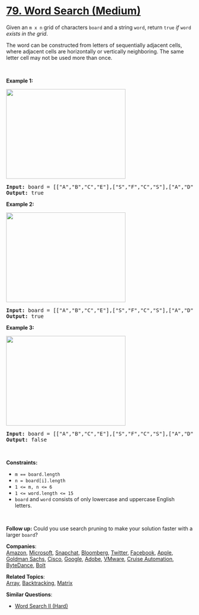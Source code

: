 # [79. Word Search (Medium)](https://leetcode.com/problems/word-search/)

<p>Given an <code>m x n</code> grid of characters <code>board</code> and a string <code>word</code>, return <code>true</code> <em>if</em> <code>word</code> <em>exists in the grid</em>.</p>

<p>The word can be constructed from letters of sequentially adjacent cells, where adjacent cells are horizontally or vertically neighboring. The same letter cell may not be used more than once.</p>

<p>&nbsp;</p>
<p><strong>Example 1:</strong></p>
<img alt="" src="https://assets.leetcode.com/uploads/2020/11/04/word2.jpg" style="width: 322px; height: 242px;">
<pre><strong>Input:</strong> board = [["A","B","C","E"],["S","F","C","S"],["A","D","E","E"]], word = "ABCCED"
<strong>Output:</strong> true
</pre>

<p><strong>Example 2:</strong></p>
<img alt="" src="https://assets.leetcode.com/uploads/2020/11/04/word-1.jpg" style="width: 322px; height: 242px;">
<pre><strong>Input:</strong> board = [["A","B","C","E"],["S","F","C","S"],["A","D","E","E"]], word = "SEE"
<strong>Output:</strong> true
</pre>

<p><strong>Example 3:</strong></p>
<img alt="" src="https://assets.leetcode.com/uploads/2020/10/15/word3.jpg" style="width: 322px; height: 242px;">
<pre><strong>Input:</strong> board = [["A","B","C","E"],["S","F","C","S"],["A","D","E","E"]], word = "ABCB"
<strong>Output:</strong> false
</pre>

<p>&nbsp;</p>
<p><strong>Constraints:</strong></p>

<ul>
	<li><code>m == board.length</code></li>
	<li><code>n = board[i].length</code></li>
	<li><code>1 &lt;= m, n &lt;= 6</code></li>
	<li><code>1 &lt;= word.length &lt;= 15</code></li>
	<li><code>board</code> and <code>word</code> consists of only lowercase and uppercase English letters.</li>
</ul>

<p>&nbsp;</p>
<p><strong>Follow up:</strong> Could you use search pruning to make your solution faster with a larger <code>board</code>?</p>

**Companies**:  
[Amazon](https://leetcode.com/company/amazon), [Microsoft](https://leetcode.com/company/microsoft), [Snapchat](https://leetcode.com/company/snapchat), [Bloomberg](https://leetcode.com/company/bloomberg), [Twitter](https://leetcode.com/company/twitter), [Facebook](https://leetcode.com/company/facebook), [Apple](https://leetcode.com/company/apple), [Goldman Sachs](https://leetcode.com/company/goldman-sachs), [Cisco](https://leetcode.com/company/cisco), [Google](https://leetcode.com/company/google), [Adobe](https://leetcode.com/company/adobe), [VMware](https://leetcode.com/company/vmware), [Cruise Automation](https://leetcode.com/company/cruise-automation), [ByteDance](https://leetcode.com/company/bytedance), [Bolt](https://leetcode.com/company/bolt)

**Related Topics**:  
[Array](https://leetcode.com/tag/array/), [Backtracking](https://leetcode.com/tag/backtracking/), [Matrix](https://leetcode.com/tag/matrix/)

**Similar Questions**:

- [Word Search II (Hard)](https://leetcode.com/problems/word-search-ii/)
